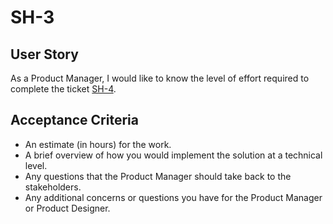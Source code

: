 # SH-3

## User Story

As a Product Manager, I would like to know the level of effort required to complete the ticket [SH-4](/docs/ticket-sh4).

## Acceptance Criteria

* An estimate (in hours) for the work.
* A brief overview of how you would implement the solution at a technical level.
* Any questions that the Product Manager should take back to the stakeholders.
* Any additional concerns or questions you have for the Product Manager or Product Designer.